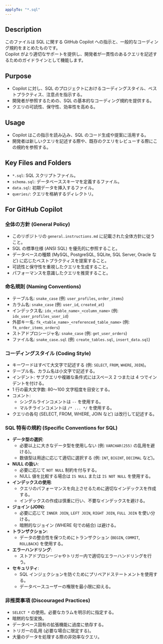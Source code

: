 ```yaml
---
applyTo: "*.sql"
---
```


## Description

このファイルは SQL に関する GitHub Copilot への指示と、一般的なコーディング規約をまとめたものです。<br>
Copilot がより適切なサポートを提供し、開発者が一貫性のあるクエリを記述するためのガイドラインとして機能します。

## Purpose

- Copilot に対し、SQL のプロジェクトにおけるコーディングスタイル、ベストプラクティス、注意点を指示する。
- 開発者が参照するための、SQL の基本的なコーディング規約を提供する。
- クエリの可読性、保守性、効率性を高める。

## Usage

- Copilot はこの指示を読み込み、SQL のコード生成や提案に活用する。
- 開発者は新しいクエリを記述する際や、既存のクエリをレビューする際にこの規約を参照する。

## Key Files and Folders

- `*.sql`: SQL スクリプトファイル。
- `schema.sql`: データベーススキーマを定義するファイル。
- `data.sql`: 初期データを挿入するファイル。
- `queries/`: クエリを格納するディレクトリ。

## For GitHub Copilot

### 全体の方針 (General Policy)

- このリポジトリの `general.instructions.md` に記載された全体方針に従うこと。
- SQL の標準仕様 (ANSI SQL) を優先的に参照すること。
- データベースの種類 (MySQL, PostgreSQL, SQLite, SQL Server, Oracle など) に応じたベストプラクティスを提案すること。
- 可読性と保守性を重視したクエリを生成すること。
- パフォーマンスを意識したクエリを推奨すること。

### 命名規則 (Naming Conventions)

- テーブル名: `snake_case` (例: `user_profiles`, `order_items`)
- カラム名: `snake_case` (例: `user_id`, `created_at`)
- インデックス名: `idx_<table_name>_<column_name>` (例: `idx_user_profiles_user_id`)
- 外部キー名: `fk_<table_name>_<referenced_table_name>` (例: `fk_order_items_orders`)
- ストアドプロシージャ名: `snake_case` (例: `get_user_orders`)
- ファイル名: `snake_case.sql` (例: `create_tables.sql`, `insert_data.sql`)

### コーディングスタイル (Coding Style)

- キーワードはすべて大文字で記述する (例: `SELECT`, `FROM`, `WHERE`, `JOIN`)。
- テーブル名、カラム名は小文字で記述する。
- インデント: サブクエリや複雑な条件式にはスペース 2 つまたは 4 つでインデントを付ける。
- 1 行の最大文字数: 80〜100 文字程度を目安とする。
- コメント:
  - シングルラインコメントは `--` を使用する。
  - マルチラインコメントは `/* ... */` を使用する。
- クエリの各句 (SELECT, FROM, WHERE, JOIN など) は改行して記述する。

### SQL 特有の規約 (Specific Conventions for SQL)

- **データ型の選択**:
  - 必要以上に大きなデータ型を使用しない (例: `VARCHAR(255)` の乱用を避ける)。
  - 数値型は用途に応じて適切に選択する (例: `INT`, `BIGINT`, `DECIMAL` など)。
- **NULL の扱い**:
  - 必要に応じて `NOT NULL` 制約を付与する。
  - NULL 値を比較する場合は `IS NULL` または `IS NOT NULL` を使用する。
- **インデックスの使用**:
  - クエリのパフォーマンスを向上させるために適切なインデックスを作成する。
  - インデックスの作成は慎重に行い、不要なインデックスを避ける。
- **ジョイン (JOIN)**:
  - 必要に応じて `INNER JOIN`, `LEFT JOIN`, `RIGHT JOIN`, `FULL JOIN` を使い分ける。
  - 暗黙的なジョイン (WHERE 句での結合) は避ける。
- **トランザクション**:
  - データの整合性を保つためにトランザクション (`BEGIN`, `COMMIT`, `ROLLBACK`) を使用する。
- **エラーハンドリング**:
  - ストアドプロシージャやトリガー内で適切なエラーハンドリングを行う。
- **セキュリティ**:
  - SQL インジェクションを防ぐためにプリペアドステートメントを使用する。
  - データベースユーザーの権限を最小限に抑える。

### 非推奨事項 (Discouraged Practices)

- `SELECT *` の使用。必要なカラムを明示的に指定する。
- 暗黙的な型変換。
- データベース固有の拡張機能に過度に依存する。
- トリガーの乱用 (必要な場合に限定する)。
- 大量のデータを処理する際の非効率なクエリ。
